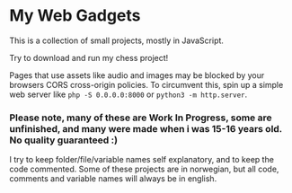 # My Web Gadgets

This is a collection of small projects, mostly in JavaScript. 

Try to download and run my chess project!

Pages that use assets like audio and images may be blocked by your browsers CORS cross-origin policies. To circumvent this, spin up a simple web server like `php -S 0.0.0.0:8000` or `python3 -m http.server`.


### Please note, many of these are Work In Progress, some are unfinished, and many were made when i was 15-16 years old. No quality guaranteed :)

I try to keep folder/file/variable names self explanatory, and to keep the code commented.
Some of these projects are in norwegian, but all code, comments and variable names will always be in english.
